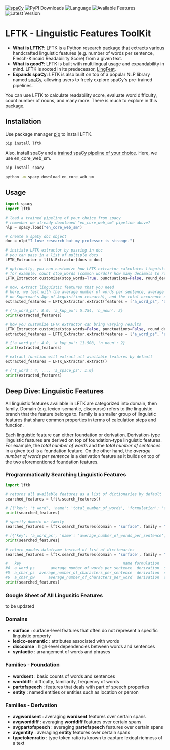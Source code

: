 [![spaCy](https://img.shields.io/badge/made%20with%20❤%20and-spaCy-09a3d5.svg)](https://spacy.io)
<img alt="PyPI Downloads" src="https://img.shields.io/pypi/dm/lftk?color=white&label=PyPI%20Downloads&style=plastic"></a>
<img alt="Language" src="https://img.shields.io/github/languages/top/brucewlee/lftk?style=plastic"></a>
<img alt="Available Features" src="https://img.shields.io/badge/Linguistic%20Feature%20Count-83-yellowgreen"></a>
<img alt="Latest Version" src="https://img.shields.io/badge/Latest%20Version-1.0.1-red"></a>

# LFTK - Linguistic Features ToolKit
- **What is LFTK?**: LFTK is a Python research package that extracts various handcrafted linguistic features (e.g. number of words per sentence, Flesch-Kincaid Readabiility Score) from a given text. 
- **What is good?**: LFTK is built with multilingual usage and expandability in mind. LFTK is rooted in its predecessor, [LingFeat](https://github.com/brucewlee/lingfeat).
- **Expands spaCy**: LFTK is also built on top of a popular NLP library named [spaCy](https://spacy.io), allowing users to freely explore spaCy's pre-trained pipelines.

You can use LFTK to calculate readability score, evaluate word difficulty, count number of nouns, and many more. There is much to explore in this package.

## Installation
Use package manager [pip](https://pip.pypa.io/en/stable/) to install LFTK. 

```bash
pip install lftk
```

Also, install spaCy and a [trained spaCy pipeline of your choice](https://spacy.io/usage). Here, we use en_core_web_sm.

```bash
pip install spacy

python -m spacy download en_core_web_sm
```

## Usage

```python
import spacy
import lftk

# load a trained pipeline of your choice from spacy
# remember we already downloaed "en_core_web_sm" pipeline above?
nlp = spacy.load("en_core_web_sm")

# create a spaCy doc object
doc = nlp("I love research but my professor is strange.")

# initiate LFTK extractor by passing in doc
# you can pass in a list of multiple docs
LFTK_Extractor = lftk.Extractor(docs = doc)

# optionally, you can customize how LFTK extractor calculates linguistic features
# for example, count stop_words (common words)? how many decimals to round up?
LFTK_Extractor.customize(stop_words=True, punctuations=False, round_decimal=3)

# now, extract linguistic features that you need
# here, we test with the average number of words per sentence, average word difficulty (based 
# on Kuperman's Age-of-Acquisition research), and the total occurence of nouns
extracted_features = LFTK_Extractor.extract(features = ["a_word_ps", "a_kup_pw", "n_noun"])

# {'a_word_ps': 8.0, 'a_kup_pw': 5.754, 'n_noun': 2}
print(extracted_features)

# how you customize LFTK extractor can bring varying results
LFTK_Extractor.customize(stop_words=False, punctuations=False, round_decimal=3)
extracted_features = LFTK_Extractor.extract(features = ["a_word_ps", "a_kup_pw", "n_noun"])

# {'a_word_ps': 4.0, 'a_kup_pw': 11.508, 'n_noun': 2}
print(extracted_features)

# extract function will extract all available features by default
extracted_features = LFTK_Extractor.extract()

# {'t_word': 4, ..., 'a_space_ps': 1.0}
print(extracted_features)
```

## Deep Dive: Linguistic Features

All linguistic features available in LFTK are categorized into domain, then family. Domain (e.g. lexico-semantic, discourse) refers to the linguistic branch that the feature belongs to. Family is a smaller group of linguistic features that share common properties in terms of calculation steps and function. 

Each linguistic feature can either foundation or derivation. Derivation-type linguistic features are derived on top of foundation-type linguistic features. For example, the *total number of words* and the *total number of sentences* in a given text is a foundation feature. On the other hand, the *average number of words per sentence* is a derivation feature as it builds on top of the two aforementioned foundation features.

### Programmatically Searching Linguistic Features

```python
import lftk

# returns all available features as a list of dictionaries by default
searched_features = lftk.search_features()

# [{'key': 't_word', 'name': 'total_number_of_words', 'formulation': 'foundation', 'domain': 'surface', 'family': 'wordsent'}, {'key': 't_uword', 'name': 'total_number_of_unique_words', 'formulation': 'foundation', 'domain': 'surface', 'family': 'wordsent'}, {'key': 't_sent', 'name': 'total_number_of_sentences', 'formulation': 'foundation', 'domain': 'surface', 'family': 'wordsent'},...]
print(searched_features)

# specify domain or family
searched_features = lftk.search_features(domain = "surface", family = "avgwordsent")

# [{'key': 'a_word_ps', 'name': 'average_number_of_words_per_sentence', 'formulation': 'derivation', 'domain': 'surface', 'family': 'avgwordsent'}, {'key': 'a_char_ps', 'name': 'average_number_of_characters_per_sentence', 'formulation': 'derivation', 'domain': 'surface', 'family': 'avgwordsent'}, {'key': 'a_char_pw', 'name': 'average_number_of_characters_per_word', 'formulation': 'derivation', 'domain': 'surface', 'family': 'avgwordsent'}]
print(searched_features)

# return pandas dataframe instead of list of dictionaries
searched_features = lftk.search_features(domain = 'surface', family = "avgwordsent", pandas=True)

#   key                                             name formulation   domain       family
#4  a_word_ps       average_number_of_words_per_sentence  derivation  surface  avgwordsent
#5  a_char_ps  average_number_of_characters_per_sentence  derivation  surface  avgwordsent
#6  a_char_pw      average_number_of_characters_per_word  derivation  surface  avgwordsent
print(searched_features)
```

### Google Sheet of All Lingusitic Features
to be updated

### Domains
- **surface** : surface-level features that often do not represent a specific linguistic property
- **lexico-semantic** : attributes associated with words
- **discourse** : high-level dependencies between words and sentences
- **syntactic** : arrangement of words and phrases

### Families - Foundation
- **wordsent** : basic counts of words and sentences
- **worddiff** : difficulty, familiarity, frequency of words
- **partofspeech** : features that deals with part of speech properties
- **entity** : named entities or entities such as location or person

### Families - Derivation
- **avgwordsent** : averaging **wordsent** features over certain spans
- **avgworddiff** : averaging **worddiff** features over certain spans
- **avgpartofspeech**  : averaging **partofspeech** features over certain spans
- **avgentity** : averaging **entity** features over certain spans
- **typetokenratio**  : type token ratio is known to capture lexical richness of a text